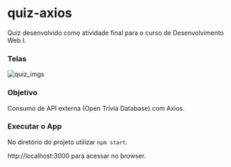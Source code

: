 # quiz-axios

Quiz desenvolvido como atividade final para o curso de Desenvolvimento Web I.

### Telas

![quiz_imgs](https://i.imgur.com/2AaMf8g.png)

### Objetivo

Consumo de API externa (Open Trivia Database) com Axios.

### Executar o App

No diretório do projeto utilizar `npm start`.

http://localhost:3000 para acessar no browser.
